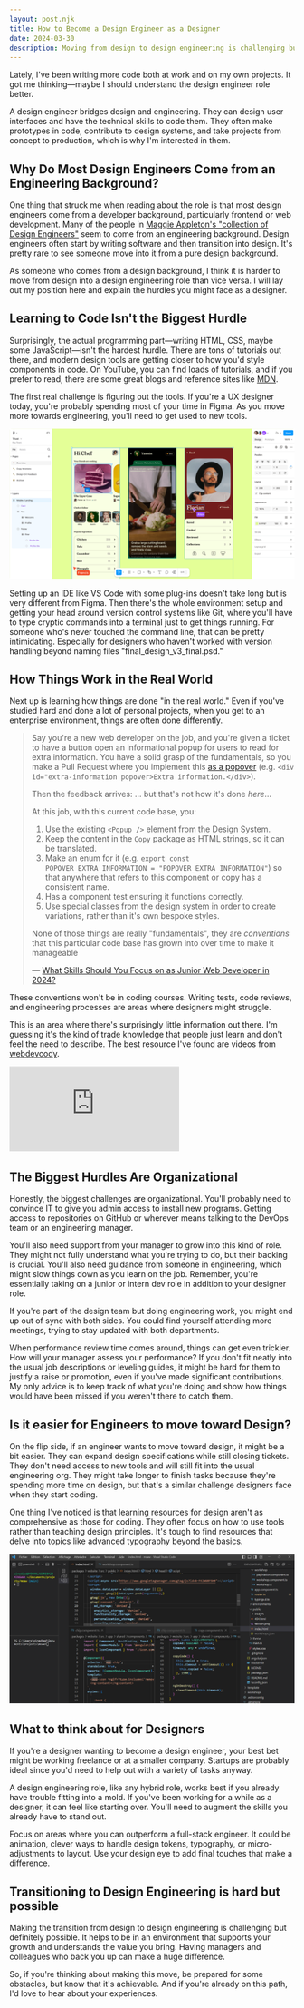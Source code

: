 ```yaml
---
layout: post.njk
title: How to Become a Design Engineer as a Designer
date: 2024-03-30
description: Moving from design to design engineering is challenging but achievable. Here's the technical and organizational hurdles to look out for.
---
```


Lately, I've been writing more code both at work and on my own projects. It got me thinking—maybe I should understand the design engineer role better.

A design engineer bridges design and engineering. They can design user interfaces and have the technical skills to code them. They often make prototypes in code, contribute to design systems, and take projects from concept to production, which is why I'm interested in them.

## Why Do Most Design Engineers Come from an Engineering Background?

One thing that struck me when reading about the role is that most design engineers come from a developer background, particularly frontend or web development. Many of the people in [Maggie Appleton's "collection of Design Engineers"](https://maggieappleton.com/design-engineers) seem to come from an engineering background. Design engineers often start by writing software and then transition into design. It's pretty rare to see someone move into it from a pure design background.

As someone who comes from a design background, I think it is harder to move from design into a design engineering role than vice versa. I will lay out my position here and explain the hurdles you might face as a designer.

## Learning to Code Isn't the Biggest Hurdle

Surprisingly, the actual programming part—writing HTML, CSS, maybe some JavaScript—isn't the hardest hurdle. There are tons of tutorials out there, and modern design tools are getting closer to how you'd style components in code. On YouTube, you can find loads of tutorials, and if you prefer to read, there are some great blogs and reference sites like [MDN](https://developer.mozilla.org/en-US/).

The first real challenge is figuring out the tools. If you're a UX designer today, you're probably spending most of your time in Figma. As you move more towards engineering, you'll need to get used to new tools.

![The figma UI, a common program for web and UI design](./figma%20ui.png)

Setting up an IDE like VS Code with some plug-ins doesn't take long but is very different from Figma. Then there's the whole environment setup and getting your head around version control systems like Git, where you'll have to type cryptic commands into a terminal just to get things running. For someone who's never touched the command line, that can be pretty intimidating. Especially for designers who haven't worked with version handling beyond naming files "final_design_v3_final.psd."

## How Things Work in the Real World

Next up is learning how things are done "in the real world." Even if you've studied hard and done a lot of personal projects, when you get to an enterprise environment, things are often done differently.

> Say you're a new web developer on the job, and you're given a ticket to have a button open an informational popup for users to read for extra information. You have a solid grasp of the fundamentals, so you make a Pull Request where you implement this [as a popover](https://frontendmasters.com/blog/popover-api-is-here/) (e.g. `<div id="extra-information popover>Extra information.</div>`).
>
> Then the feedback arrives: … but that's not how it's done _here_…
>
> At this job, with this current code base, you:
>
> 1. Use the existing `<Popup />` element from the Design System.
> 2. Keep the content in the `Copy` package as HTML strings, so it can be translated.
> 3. Make an enum for it (e.g. `export const POPOVER_EXTRA_INFORMATION = "POPOVER_EXTRA_INFORMATION"`) so that anywhere that refers to this component or copy has a consistent name.
> 4. Has a component test ensuring it functions correctly.
> 5. Use special classes from the design system in order to create variations, rather than it's own bespoke styles.
>
> None of those things are really "fundamentals", they are _conventions_ that this particular code base has grown into over time to make it manageable
>
> — [What Skills Should You Focus on as Junior Web Developer in 2024?](https://frontendmasters.com/blog/what-skills-should-you-focus-on-as-junior-web-developer-in-2024/)

These conventions won't be in coding courses. Writing tests, code reviews, and engineering processes are areas where designers might struggle.

This is an area where there's surprisingly little information out there. I'm guessing it's the kind of trade knowledge that people just learn and don't feel the need to describe. The best resource I've found are videos from [webdevcody](https://www.youtube.com/@WebDevCody).

<div class="responsive-video">
    <iframe src="https://www.youtube.com/embed/Dl-BdxNRUqs?si=vRQSQImf1iNL5rs8" title="YouTube video player" frameborder="0" allow="accelerometer; autoplay; clipboard-write; encrypted-media; gyroscope; picture-in-picture; web-share" referrerpolicy="strict-origin-when-cross-origin" allowfullscreen></iframe>
</div>

## The Biggest Hurdles Are Organizational

Honestly, the biggest challenges are organizational. You'll probably need to convince IT to give you admin access to install new programs. Getting access to repositories on GitHub or wherever means talking to the DevOps team or an engineering manager.

You'll also need support from your manager to grow into this kind of role. They might not fully understand what you're trying to do, but their backing is crucial. You'll also need guidance from someone in engineering, which might slow things down as you learn on the job. Remember, you're essentially taking on a junior or intern dev role in addition to your designer role.

If you're part of the design team but doing engineering work, you might end up out of sync with both sides. You could find yourself attending more meetings, trying to stay updated with both departments.

When performance review time comes around, things can get even trickier. How will your manager assess your performance? If you don't fit neatly into the usual job descriptions or leveling guides, it might be hard for them to justify a raise or promotion, even if you've made significant contributions. My only advice is to keep track of what you're doing and show how things would have been missed if you weren't there to catch them.

## Is it easier for Engineers to move toward Design?

On the flip side, if an engineer wants to move toward design, it might be a bit easier. They can expand design specifications while still closing tickets. They don't need access to new tools and will still fit into the usual engineering org. They might take longer to finish tasks because they're spending more time on design, but that's a similar challenge designers face when they start coding.

One thing I've noticed is that learning resources for design aren't as comprehensive as those for coding. They often focus on how to use tools rather than teaching design principles. It's tough to find resources that delve into topics like advanced typography beyond the basics.

![The UI of Visual Studio code, a common program for editing and writing code](./vscode-custom.png)

## What to think about for Designers

If you're a designer wanting to become a design engineer, your best bet might be working freelance or at a smaller company. Startups are probably ideal since you'd need to help out with a variety of tasks anyway.

A design engineering role, like any hybrid role, works best if you already have trouble fitting into a mold. If you've been working for a while as a designer, it can feel like starting over. You'll need to augment the skills you already have to stand out.

Focus on areas where you can outperform a full-stack engineer. It could be animation, clever ways to handle design tokens, typography, or micro-adjustments to layout. Use your design eye to add final touches that make a difference.

## Transitioning to Design Engineering is hard but possible

Making the transition from design to design engineering is challenging but definitely possible. It helps to be in an environment that supports your growth and understands the value you bring. Having managers and colleagues who back you up can make a huge difference.

So, if you're thinking about making this move, be prepared for some obstacles, but know that it's achievable. And if you're already on this path, I'd love to hear about your experiences.
